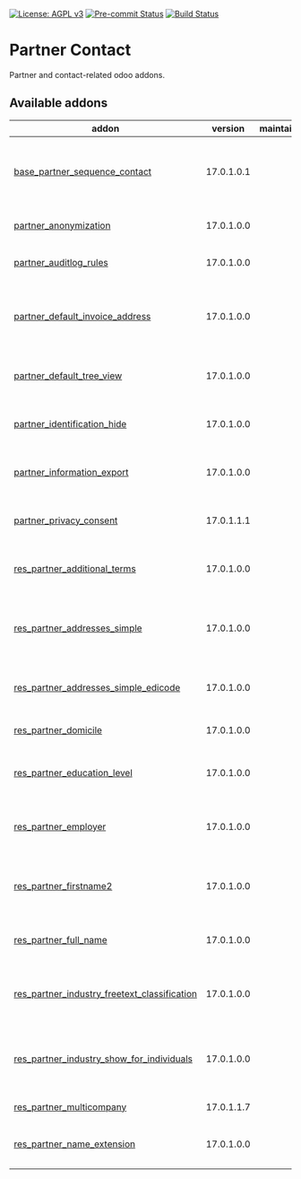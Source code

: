 [![License: AGPL v3](https://img.shields.io/badge/License-AGPL%20v3-blue.svg)](https://www.gnu.org/licenses/agpl-3.0)
[![Pre-commit Status](https://github.com/tawasta/partner/actions/workflows/pre-commit.yml/badge.svg?branch=17.0)](https://github.com/tawasta/partner/actions/workflows/pre-commit.yml?query=branch%3A17.0)
[![Build Status](https://github.com/tawasta/partner/actions/workflows/test.yml/badge.svg?branch=17.0)](https://github.com/tawasta/partner/actions/workflows/test.yml?query=branch%3A17.0)

# Partner Contact

Partner and contact-related odoo addons.

[//]: # (addons)

Available addons
----------------
addon | version | maintainers | summary
--- | --- | --- | ---
[base_partner_sequence_contact](base_partner_sequence_contact/) | 17.0.1.0.1 |  | Give unique partner sequence numbers for all partner types
[partner_anonymization](partner_anonymization/) | 17.0.1.0.0 |  | Allows anonymization partners
[partner_auditlog_rules](partner_auditlog_rules/) | 17.0.1.0.0 |  | Adds audit log rules for res partner
[partner_default_invoice_address](partner_default_invoice_address/) | 17.0.1.0.0 |  | Allows defining a default invoice address for partners
[partner_default_tree_view](partner_default_tree_view/) | 17.0.1.0.0 |  | Defaults Contacts action to tree view
[partner_identification_hide](partner_identification_hide/) | 17.0.1.0.0 |  | Hide partner identification page from non-admins
[partner_information_export](partner_information_export/) | 17.0.1.0.0 |  | Allows exporting all partner information
[partner_privacy_consent](partner_privacy_consent/) | 17.0.1.1.1 |  | Adds privacy consent helpers for partner
[res_partner_additional_terms](res_partner_additional_terms/) | 17.0.1.0.0 |  | New model for storing customized clauses
[res_partner_addresses_simple](res_partner_addresses_simple/) | 17.0.1.0.0 |  | Show company addresses and contacts in list instead of cards
[res_partner_addresses_simple_edicode](res_partner_addresses_simple_edicode/) | 17.0.1.0.0 |  | Add edicode to simple address tree view
[res_partner_domicile](res_partner_domicile/) | 17.0.1.0.0 |  | Adds domicile field for partner
[res_partner_education_level](res_partner_education_level/) | 17.0.1.0.0 |  | Create Education levels for partners
[res_partner_employer](res_partner_employer/) | 17.0.1.0.0 |  | Adds Employer char-type field to partners
[res_partner_firstname2](res_partner_firstname2/) | 17.0.1.0.0 |  | Adds a new field to define the second name for partners
[res_partner_full_name](res_partner_full_name/) | 17.0.1.0.0 |  | Adds a full recursive name for partners
[res_partner_industry_freetext_classification](res_partner_industry_freetext_classification/) | 17.0.1.0.0 |  | Add 'Other Industry Classification' freetext field for partners
[res_partner_industry_show_for_individuals](res_partner_industry_show_for_individuals/) | 17.0.1.0.0 |  | Shows the industry field also for individuals, not just companies
[res_partner_multicompany](res_partner_multicompany/) | 17.0.1.1.7 |  | Partner Multi-company tags
[res_partner_name_extension](res_partner_name_extension/) | 17.0.1.0.0 |  | Name extension field for partner

[//]: # (end addons)
